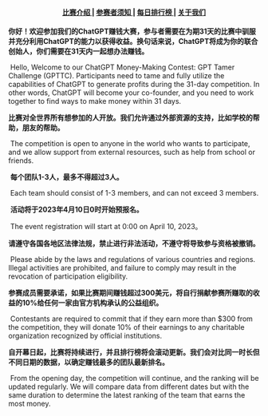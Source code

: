 <h4 align="center">
  <a href=https://www.gpttamerchallenge.com/about> 比赛介绍 </a> |
  <a href=https://www.gpttamerchallenge.com/rules> 参赛者须知 </a> |
  <a href=https://www.gpttamerchallenge.com/557770298711> 每日排行榜 </a> |
  <a href=https://www.gpttamerchallenge.com/139453715447> 关于我们 </a> 
</h4>

**你好！欢迎参加我们的ChatGPT赚钱大赛，参与者需要在为期31天的比赛中驯服并充分利用ChatGPT的能力以获得收益。换句话来说，ChatGPT将成为你的联合创始人，你们需要在31天内一起想办法赚钱。**

​          Hello, Welcome to our ChatGPT Money-Making Contest: GPT Tamer Challenge (GPTTC). Participants need to tame and fully utilize the capabilities of ChatGPT to generate profits during the 31-day competition. In other words, ChatGPT will become your co-founder, and you need to work together to find ways to make money within 31 days.

​         **比赛对全世界所有想参加的人开放。我们允许通过外部资源的支持，比如学校的帮助，朋友的帮助。**

​         The competition is open to anyone in the world who wants to participate, and we allow support from external resources, such as help from school or friends.

​         **每个团队1-3人，最多不得超过3人。**

​         Each team should consist of 1-3 members, and can not exceed 3 members.

​         **活动将于2023年4月10日0时开始预报名。**

​         The event registration will start at 0:00 on April 10, 2023。

​         **请遵守各国各地区法律法规，禁止进行非法活动，不遵守将导致参与资格被撤销。**

​         Please abide by the laws and regulations of various countries and regions. Illegal activities are prohibited, and failure to comply may result in the revocation of participation eligibility.

​         **参赛成员需要承诺，如果比赛期间赚钱超过300美元，将自行捐献参赛所赚取的收益的10%给任何一家由官方机构承认的公益组织。**

​         Contestants are required to commit that if they earn more than $300 from the competition, they will donate 10% of their earnings to any charitable organization recognized by official institutions.

​         **自开幕日起，比赛将持续进行，并且排行榜将会滚动更新。我们会对比同一时长但不同日期的数据，以确定赚钱最多的团队最新排名。**

​         From the opening day, the competition will continue, and the ranking will be updated regularly. We will compare data from different dates but with the same duration to determine the latest ranking of the team that earns the most money.
